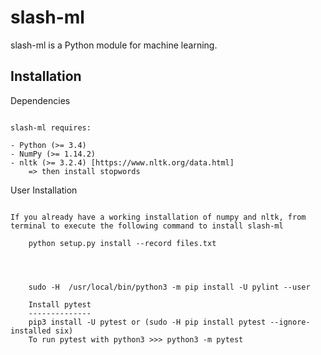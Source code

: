 slash-ml
============

slash-ml is a Python module for machine learning.

Installation
------------

Dependencies
~~~~~~~~~~~~

slash-ml requires:

- Python (>= 3.4)
- NumPy (>= 1.14.2)
- nltk (>= 3.2.4) [https://www.nltk.org/data.html]
    => then install stopwords
~~~~~~~~~~~~~~~~~

User Installation
~~~~~~~~~~~~~~~~~

If you already have a working installation of numpy and nltk, from terminal to execute the following command to install slash-ml

    python setup.py install --record files.txt




    sudo -H  /usr/local/bin/python3 -m pip install -U pylint --user

    Install pytest
    --------------
    pip3 install -U pytest or (sudo -H pip install pytest --ignore-installed six)
    To run pytest with python3 >>> python3 -m pytest
